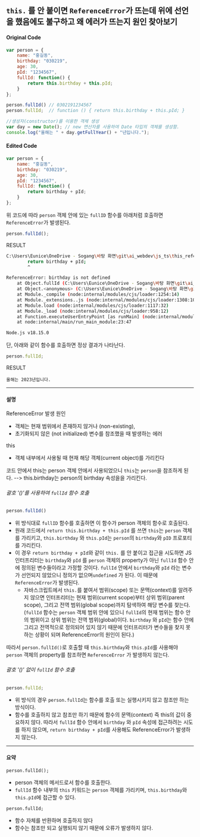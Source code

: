 
## `this.` 를 안 붙이면 `ReferenceError`가 뜨는데 위에 선언을 했음에도 불구하고 왜 에러가 뜨는지 원인 찾아보기


#### Original Code

```js
var person = {
    name: "홍길동",
    birthday: "030219",
    age: 30,
    pId: "1234567",
    fullId: function() {
        return this.birthday + this.pId;
    }
};

person.fullId() // 0302191234567
person.fullId;  // function () { return this.birthday + this.pId; }

//생성자(constructor)를 이용한 객체 생성
var day = new Date(); // new 연산자를 사용하여 Date 타입의 객체를 생성함.
console.log("올해는 " + day.getFullYear() + "년입니다.");
```

#### Edited Code

```js
var person = {
    name: "홍길동",
    birthday: "030219",
    age: 30,
    pId: "1234567",
    fullId: function() {
        return birthday + pId;
    }
};
```

위 코드에 따라 `person` 객체 안에 있는 `fullID` 함수를 아래처럼 호출하면 `ReferenceError`가 발생된다.

```js
person.fullId();
```

RESULT

```bash
C:\Users\Eunice\OneDrive - Sogang\바탕 화면\git\ai_webdev\js_ts\this_reference_error\8_object.js:7
        return birthday + pId;
        ^

ReferenceError: birthday is not defined
    at Object.fullId (C:\Users\Eunice\OneDrive - Sogang\바탕 화면\git\ai_webdev\js_ts\this_reference_error\8_object.js:7:9)
    at Object.<anonymous> (C:\Users\Eunice\OneDrive - Sogang\바탕 화면\git\ai_webdev\js_ts\this_reference_error\8_object.js:10:8)
    at Module._compile (node:internal/modules/cjs/loader:1254:14)
    at Module._extensions..js (node:internal/modules/cjs/loader:1308:10)
    at Module.load (node:internal/modules/cjs/loader:1117:32)
    at Module._load (node:internal/modules/cjs/loader:958:12)
    at Function.executeUserEntryPoint [as runMain] (node:internal/modules/run_main:81:12)
    at node:internal/main/run_main_module:23:47

Node.js v18.15.0
```

단, 아래와 같이 함수를 호출하면 정상 결과가 나타난다.

```js
person.fullId;
```

RESULT

```
올해는 2023년입니다.
```

---


#### 설명

ReferenceError 발생 원인
- 객체는 현재 범위에서 존재하지 않거나 (non-existing), 
- 초기화되지 않은 (not initialized) 변수를 참조했을 때 발생하는 에러

this
- 객체 내부에서 사용될 때 현재 해당 객체(current object)를 가리킨다

코드 안에서 this는 person 객체 안에서 사용되었으니
`this`는 `person`을 참조하게 된다.
-->  this.birthday는 person의 birthday 속성을을 가리킨다.


###### 괄호 '()'를 사용하여 `fullId` 함수 호출

```js
person.fullId()
```

- 위 방식대로 `fullID` 함수를 호출하면 이 함수가 person 객체의 함수로 호출된다. 
- 원래 코드에서 `return this.birthday + this.pId` 를 쓰면 `this`는 `person` 객체를 가리키고, `this.birthday` 와 `this.pId`는 `person`의 `birthday`와 `pID` 프로포티를 가리킨다.
- 이 경우 `return birthday + pId`와 같이 `this.` 를 안 붙이고 접근을 시도하면 JS 인터프리터는 `birthday`와 `pId` 를 `person` 객체의 property가 아닌 `fullId`  함수 안에 정의된 변수들이라고 가정할 것이다. `fullId` 안에서 `birthday`와 `pId` 라는 변수가 선언되지 않았으니 정의가 없으며`undefined` 가 된다. 이 때문에 `ReferenceError`가 발생된다.
	- 자바스크립트에서 `this.`를 붙여서 범위(scope) 또는 문맥(context)를 알려주지 않으면 인터프리터는 현재 범위(current scope)부터 상위 범위(parent scope), 그리고 전역 범위(global scope)까지 탐색하여 해당 변수를 찾는다. (`fullId` 함수는 `person` 객체 범위 안에 있으니 `fullId`의 현재 범위는 함수 안의 범위이고 상위 범위는 전역 범위(global)이다. `birthday` 와 `pId`는 함수 안에 그리고 전역적으로 정의되어 있지 않기 때문에 인터프리터가 변수들을 찾지 못하는 상황이 되며 ReferenceError의 원인이 된다.)

따라서 `person.fullId()`로 호출할 때 `this.birthday`와  `this.pId`를 사용해야 `person` 객체의 property를 참조하면 `ReferenceError` 가 발생하지 않는다.

###### 괄호 '()' 없이 `fullId` 함수 호출

```js
person.fullId;
```

- 위 방식의 경우 `person.fullId`는 함수를 호출 또는 실행시키지 않고 참조만 하는 방식이다.
- 함수를 호출하지 않고 참조만 하기 때문에 함수의 문맥(context) 즉 this의 값이 중요하지 않다. 따라서 `fullId` 함수 안에서 `birthday` 와 `pId` 속성에 접근하려는 시도를 하지 않으며, `return birthday + pId`를 사용해도 ReferenceError가 발생하지 않는다.

---


#### 요약

`person.fullId();` 
- person 객체의 메서드로서 함수를 호출한다. 
- `fullId` 함수 내부의 `this` 키워드는 `person` 객체를 가리키며, `this.birthday`와 `this.pId`에 접근할 수 있다.

`person.fullId;`
- 함수 자체를 반환하며 호출하지 않다
- 함수는 참조만 되고 실행되지 않기 때문에 오류가 발생하지 않다.

